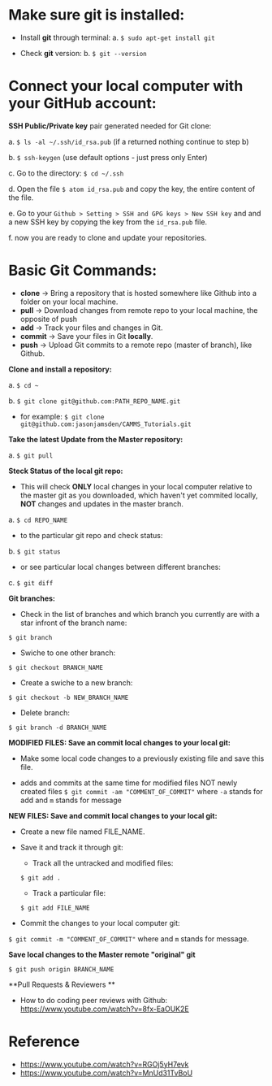 # Make sure git is installed:

- Install **git** through terminal:
a. `$ sudo apt-get install git`

- Check **git** version:
b. `$ git --version`
      
# Connect your local computer with your GitHub account:

**SSH Public/Private key** pair generated needed for Git clone:

a. `$ ls -al ~/.ssh/id_rsa.pub`
        (if a returned nothing continue to step b)

b. `$ ssh-keygen` (use default options - just press only Enter)

c. Go to the directory: `$ cd ~/.ssh`
    
d. Open the file `$ atom id_rsa.pub` and copy the key, the entire content of the file.
    
e. Go to your `Github > Setting > SSH and GPG keys > New SSH key` and and a new SSH key by copying the key from the `id_rsa.pub` file.  

f. now you are ready to clone and update your repositories. 

# Basic Git Commands:

- **clone** -> Bring a repository that is hosted somewhere like Github into a folder on your local machine.
- **pull** -> Download changes from remote repo to your local machine, the opposite of push
- **add** -> Track your files and changes in Git.
- **commit** -> Save your files in Git **locally**.
- **push** -> Upload Git commits to a remote repo (master of branch), like Github.


**Clone and install a repository:**

a. `$ cd ~`

b. `$ git clone git@github.com:PATH_REPO_NAME.git`
      
   - for example: `$ git clone git@github.com:jasonjamsden/CAMMS_Tutorials.git`
   
**Take the latest Update from the Master repository:**

a. `$ git pull`

**Steck Status of the local git repo:**

- This will check **ONLY** local changes in your local computer relative to the master git as you downloaded, which haven't yet commited locally, **NOT** changes and updates in the master branch.

a. `$ cd REPO_NAME` 

- to the particular git repo and check status: 

b. `$ git status`

- or see particular local changes between different branches:

c. `$ git diff`

**Git branches:**

- Check in the list of branches and which branch you currently are with a star infront of the branch name:  

`$ git branch`

- Swiche to one other branch:

`$ git checkout BRANCH_NAME`

- Create a swiche to a new branch:

`$ git checkout -b NEW_BRANCH_NAME`

- Delete branch:

`$ git branch -d BRANCH_NAME`

**MODIFIED FILES: Save an commit local changes to your local git:**

- Make some local code changes to a previously existing file and save this file.

- adds and commits at the same time for modified files NOT newly created files
`$ git commit -am "COMMENT_OF_COMMIT"` where `-a` stands for add and `m` stands for message


**NEW FILES: Save and commit local changes to your local git:**

- Create a new file named FILE_NAME.

- Save it and track it through git: 

    - Track all the untracked and modified files: 

    `$ git add .`

    - Track a particular file:
    
    `$ git add FILE_NAME`
   
- Commit the changes to your local computer git:

`$ git commit -m "COMMENT_OF_COMMIT"` where and `m` stands for message.


**Save local changes to the Master remote "original" git**

`$ git push origin BRANCH_NAME`

**Pull Requests & Reviewers **
- How to do coding peer reviews with Github: https://www.youtube.com/watch?v=8fx-EaOUK2E


# Reference
- https://www.youtube.com/watch?v=RGOj5yH7evk
- https://www.youtube.com/watch?v=MnUd31TvBoU  
